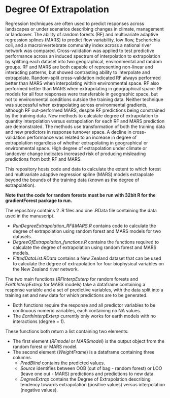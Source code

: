 # Degree Of Extrapolation

Regression techniques are often used to predict responses across landscapes or under scenarios describing changes in climate, management or landcover. The ability of random forests (RF) and multivariate adaptive regression splines (MARS) to predict flow variability, low flow, Escherichia coli, and a macroinvertebrate community index across a national river network was compared. Cross-validation was applied to test predictive performance across an induced spectrum of interpolation to extrapolation by splitting each dataset into two geographical, environmental and random groups. RF and MARS are both capable of representing non-linear and interacting patterns, but showed contrasting ability to interpolate and extrapolate. Random-split cross-validation indicated RF always performed better than MARS when interpolating within environmental space. RF also performed better than MARS when extrapolating in geographical space. RF models for all four responses were transferable in geographic space, but not to environmental conditions outside the training data. Neither technique was successful when extrapolating across environmental gradients, although RF out-performed MARS, despite RF predictions being constrained by the training data. New methods to calculate degree of extrapolation to quantity interpolation versus extrapolation for each RF and MARS prediction are demonstrated. The methods use transformation of both the training data and new predictors in response turnover space. A decline in cross-validation performance was related to an increase in degree of extrapolation regardless of whether extrapolating in geographical or environmental space. High degree of extrapolation under climate or landcover change indicates increased risk of producing misleading predictions from both RF and MARS.

This repository hosts code and data to calculate the extent to which forest and multivariate adaptive regression spline (MARS) models extrapolate beyond the bounds of the training data (known as the degree of extrapolation). 

**Note that the code for random forests must be run with 32bit R for the gradientForest package to run.**

The repository contains 2 .R files and one .RData file containing the data used in the manuscript.
* *RunDegreeExtrapolation_RF&MARS.R* contains code to calculate the degree of extrapolation using random forest and MARS models for two datasets.
* *DegreeOfExtrapolation_functions.R* contains the functions required to calculate the degree of extrapolation using random forest and MARS models.
* *FittedDataList.RData* contains a New Zealand dataset that can be used to calculate the degree of extrapolation for four biophysical variables on the New Zealand river network.

The two main functions (*RFInterpExterp* for random forests and *EarthInterpExterp* for MARS models) take a dataframe containing a response variable and a set of predictive variables, with the data split into a training set and new data for which predictions are to be generated. 
* Both functions require the response and all predictor variables to be continuous numeric variables, each containing no NA values. 
* The *EarthInterpExterp* currently only works for earth models with no interactions (degree = 1).

These functions both return a list containing two elements:  
* The first element (*RFmodel* or *MARSmodel*) is the output object from the random forest or MARS model. 
* The second element (*WeightFrame*) is a dataframe containing three columns. 
  * *PredBlind* contains the predicted values.
  * *Source* identifies between OOB (out of bag - random forest) or LOO (leave one out - MARS) predictions and predictions to new data.
  * *DegreeExtrap* contains the Degree of Extrapolation describing tendency towards extrapolation (positive values) versus interpolation (negative values). 
 
